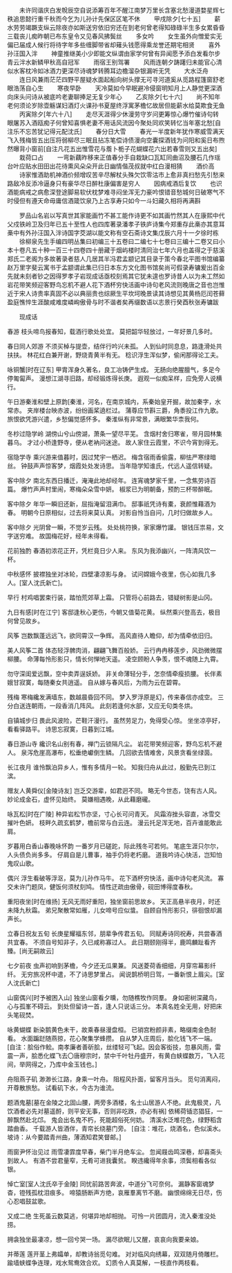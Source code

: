 <!-- { "loadSidebar": true } -->
　　未许同谐庆白发帨辰空自说添筹百年不醒江南梦万里长含塞北愁漫道婺星辉七秩追思懿行重千秋而今乞为儿孙计先保区区笔不休
　　甲戌除夕[七十五]
　　薪水劳劳竭蹶支纵云除夜亦如斯送穷依旧穷还在到老何曾老得知碌碌半生多女累昏昏三载丧儿痴昨朝已布东皇令又见春风拂鬓丝
　　多女吟
　　女生虽外向憎爱实无偏已届成人候行将待字年多些缠脚带省却薙头钱愿得乘龙誉还期宅相贤
　　喜外孙汪国入泮
　　神童推继美小少即能文纵谓由家学何曾有异闻愿予添白发看尔步青云泮水新鳞甲秋高自冠军
　　雨宿王别驾署
　　风雨连朝夕踌躇归未能官心清似水客枕冷如冰酒力更深尽诗魂梦转腾耳边檐溜杂银漏听无凭
　　大水泛舟
　　连日风兼雨茫茫四野平屋疑水面起船向树头撑无可寻河道奚从觅路程篷窗舒老眼浩荡自心生
　　寒夜早卧
　　天冷莫如今早眠避冷侵窗明知月上人静觉更深酒向床头问诗从被底吟老妻聊捧足无复少年心
　　乙亥除夕[七十六]
　　尚不知年老何须论岁除壶觞谋妇酒灯火课孙书夏屋终浮寓茅檐忆故居但能薪水给莫欺食无鱼
　　丙寅除夕[年六十八]
　　走尽天涯得少休漫劳守岁问更筹惊心爆竹催诗句转眼屠苏入酒瓯痴子何曾知喜惧老妻不用话风流因今聚处同欢笑转忆当年塞北愁[自注乐不忘苦犹记得元配沈氏]
　　春分日大雪
　　春光一半度新年犹作寒威雪满天飞入残梅皆五出压将弱柳尽三眠且拈冻笔偿诗债漫向空囊探酒钱为问阳和奚日布煦然曝背小窗前[自注凡花五出惟雪花与薝卜栀子花蝴蝶花六出若春雪则又五出矣]
　　栽荷口占
　　一弯新藕昨移来正值春分手自栽缺口瓦缸同曲沼及腰石几作瑶台叶应贴水田田出花待熏风朵朵开此日幽情偕茂叔就中红白漫相猜
　　酒价高
　　诗家惟酒助机神酒价频增叹苦辛尽解杖头殊欠饮零沽市上愈非真扫愁先引愁来路敌冷反添冷逼身只有豪华尽日醉杜康偏害是穷人
　　因病戒酒后复饮
　　也识酒能病戒之病愈深登途脚易软伏枕梦难寻闷坐浑无力豪吟恨错音愁城何日破寒气不时侵但有遵天命毋庸信酒箴饮泉乃上古享寿只如今一斗妇藏久相将再满斟

　　罗品山名岩以写真世其家能画竹不甚工能作诗更不如其画竹然其人在康熙中代父戍铁岭卫及归年已五十至性人也四库著录潘孝子铁庐诗集今郑重存此槀亦其意耳槀中有外孙汪国入泮诗国字茭湖以能文称有空石斋诗文集戊辰六月十一夕徐时栋
　　徐柳泉先生手编四明丛集曰初编三十五卷曰二编七十七卷曰三编十二卷又曰小本十卷凡五十种一百三十四卷四十册藏于烟屿楼时清同治七年六月也盖得之于慈溪郑氏二老阁为多故著录者慈人几居其半冯君孟颛记其目录于策今春北平图书馆编纂赵万里字斐云寓书于孟颛谓此集已归日本东方文化图书馆矣尚可假录寿镛爰出百金先就未刻者钞之因得罗孝子岩现成话亟校刻焉其它犹未遑也罗诗昔人以为未工然如岩花带笑频迎客野鸟忘机不避人花下酒杯穷快活画中诗句老风流则晚唐之音也岂惟近于宋人诗贵率真固不必以典丽贵也综厥生平坎坷晚景读其诗想见其黄杨厄闰苍藓盈庭憔悴生涯酸咸难度嶙峋傲骨与时不谐者矣再缀数语以志景行癸酉秋张寿镛跋  

　　现成话

春游 
枝头啼鸟报春知，载酒行歌处处宜。 
莫把韶华轻放过，一年好景几多时。 

春日同人郊游 
不须买棹与提壶，结伴行吟兴未孤。 
人到仙时同息息，路逢滑处共扶扶。 
林花红白兼开谢，野烧青黄半有无。 
稔识浮生浑似梦，偷闲那得论工夫。 

咏铜蟹[时在辽东] 
甲胄浑身久著名，良工冶铸俨生成。 
无肠向绝腥膻气，多足今停匍匐声。 
漫想江湖寻旧路，却经锻炼得长庚。 
遐观一似痴呆样，应免旁人说横行。 

午日游秦淮和壁上原韵[秦淮，河名，在南京城内，系秦始皇开掘，故加秦字，水常赤。 
夹岸楼台映赤波，纷纷画桨遶栏过。 
蒲尊应节斟三爵，角黍投江作九歌。 
旅恨欲凭游兴遣，乡愁偏觉感怀多。 
秦淮纵有非常景，满眼繁华柰我何。 

冬杪过隐学岭 
湖傍山兮山傍湖，萧条一望尽平芜。 
含烟村舍归寒雀，带月园林集暮乌。 
才过小桥逢野寺，便从老衲问迷途。 
故人家住云霞里，不识今宵到得无。 

宿隐学寺 
乘兴游来值暮时，因过梵宇一栖迟。 
梅含宿雨香偷露，柳怯严寒绿暗丝。 
钟鼓声声惊客梦，烟霞处处发诗思。 
当年隐学知谁氏，代远人遥信转疑。 

客中除夕 
南北东西日播迁，淹淹此地却经年。 
连宵魂梦家千里，一念焦劳诗百篇。 
爆竹声声村里闹，寒梅朵朵雪中妍。 
椒浆已为明朝备，预酌三杯带醉眠。 

客中除夕 
年华一瞬旧还新，屈指淹留泪满巾。 
邸事祇凭诗有橐，衰颜惟藉酒为春。 
明朝今日原相似，过去将来莫认真。 
对影自怜当自问，几时归做故乡人。 

客中除夕 
光阴曾一瞬，不觉岁云残。 
处处桃符换，家家爆竹讙。 
银钱压祟易，文字送穷难。 
故国梅花好，经年未得看。 

花前独酌 
春酒初浓花正开，凭栏竟日少人来。 
东风为我添幽兴，一阵清风饮一杯。 

中秋感怀 
披襟独坐对冰轮，四壁凄凉影与身。 
试问嫦娥今夜里，伤心如我几多人。[室人沈氏新亡]。 

早行 
村鸡唱罢束行装，踏怕荒郊草上霜。 
只管将心前路去，错疑树影是山冈。 

九日有感[时在江宁] 
客邸逢秋心更伤，今朝又值菊花黄。 
纵然乘兴登高去，极目何曾见故乡。 

风筝 
岂数飘蓬远远飞，欲同霄汉一争辉。 
高风直待人瞻仰，却为情牵依旧归。 

美人风筝二首 
体态轻浮髀肉消，翩翩飞舞百般娇。 
云行冉冉移莲步，风劲微微摆柳腰。 
命薄每怜形影只，情长何惮地天遥。 
凌空顾盼人争羡，恨不魂随上九霄。 

勿守深闺爱远飘，空中卖弄逞妖娇。 
非关命薄轻分手，怎奈情牵瘦损腰。 
长伴素娥甘寂寞，每随秦女共逍遥。 
自从嫁与春风后，为雨为云在碧霄。 

残梅 
寒梅纔发满墙东，数越晨昏回不同。 
梦入罗浮原是幻，传来春信亦成空。 
三分白送连朝雨，一段香消几阵风。 
此刻若逢何水部，又应无句类冬烘。 

自镇城步归 
畏此风波险，芒鞋汗漫行。 
虽然劳足力，免得受心惊。 
坐坐凉亭好，看看驿路平。 
诗思忘寂寞，日暮到江城。 

春日游山寺 
纔识名山别有春，禅门云锁隔凡尘。 
岩花带笑频迎客，野鸟忘机不避人。 
泉泻危崖高瀑布，松垂绝巘倒生鳞。 
几回欲去情难舍，风景贪看坐绿茵。 

长江夜月 
谁怜飘泊异乡人，惟有多情月一轮。 
知我归舟从此过，殷勤先已到江滨。 

赠友人黄舜仪[金陵诗友] 
岂乏交游辈，如君迥不同。 
略无今世态，饶有古人风。 
妙论成金石，虚怀见始终。 
莫嫌相遇晚，从此藉磨礲。 

咏瓦松[时在广陵] 
种异岩松节亦坚，寸心长可问青天。 
风霜洊挫头容直，冰雪交摧叶色妍。 
枝畔久疏玄鹤梦，檐前常与白云连。 
漫云托足浑无地，百卉谁能敢此肩。 

岁暮用白香山春晚咏怀韵 
一番岁月已磋跎，际此残冬可若何。 
笔底生涯只尔尔，人头债负尚多多。 
仔肩自是儿曹事，袖手仍将老朽磨。 
道我吟诗心快活，岂知怕鬼叹山歌。 

偶兴 
浮生看破等浮沤，莫为儿孙作马牛。 
花下酒杯穷快活，画中诗句老风流。 
寡交未许门题凤，健饭何须杖刻鸠。 
情性迂疏由傲骨，砚田博得度春秋。 

重阳夜坐[时在维扬] 
无风无雨好重阳，独坐窗前思故乡。 
天正高悬半夜月，时还未降九秋霜。 
弟兄聚散常如雁，儿女啼号应似螀。 
自顾自怜形影只，徘徊恨却漏声长。 

立春日祝友五旬 
长庚星耀福东邻，朋辈争传君五旬。 
同赋寿诗同祝寿，共尝春酒共宜春。 
不须自号知非子，久已咸称寡过人。 
此日期颐刚得半，鹿鸣麟趾看齐臻。[尚无嗣故云] 

七夕前夜 
虫声初响到茅檐，今夕还无瓜果兼。 
风送菱荷香细细，月穿帘幕影纤纤。 
无穷旅况杯中遣，不了诗思梦里占。 
闻说鹊桥明日驾，一番新恨上眉尖。[室人沈氏新亡] 

山窗偶兴[时予被困入山] 
独坐山窗看夕曛，勿随樵牧作同羣。 
身如密树深藏鸟，心与孤峯不碍云。 
到处但留诗一首，逢人只说话三分。 
本真名姓全无用，好把床头笔砚焚。 

咏黄蝴蝶 
新染鹅黄色未干，故乘春昼漫盘桓。 
已销宫粉颜非素，略缀南金色耐看。 
水面蹁跹随燕掠，花心聚集学蜂攒。 
自从梦入庄周后，脍化钱飞不一端。 
[自注：脍俗作鲙。南孝廉者善斫脍，丝缕轻可飞起。因会客衒技，忽暴风雨，雷震一声，脍悉化蝶飞去〇唐穆宗时，禁中千叶牡丹盛开，有黄白蛱蝶数万，飞入花间，举网得之，乃库中金玉钱也。] 

舟阻燕子矶 
渺渺长江路，身乘一叶舟。 
阻程风扑面，留客月当头。 
觅句消离闷，开尊散旅愁。 
试看矶下水，今古为谁流。 

题酒鬼墓[墓在金陵之北固山腰，两旁多酒楼，名士山居游人不绝。此鬼极灵，凡饮酒者必先对墓遥酹，则平安无事，否则非吃跌，亦必有祸] 
依稀荷锸恣猖狂，一醉飘然赴北邙。 
鬼会出名鬼不朽，死能超俗死何妨。 
清溪水泛堆花色，绿野稻含踏曲香。 
千载游人皆酒伴，青帘长绕墓门旁。 
[自注：堆花，烧酒名，色似溪水。坡诗：从今要踏青州曲，薄酒知君笑督邮。] 

雨窗尹怀治见过 
雨雪凄霏度早春，柴门半月绝车尘。 
忽闻屐齿鸣深巷，却喜斋头到故人。 
有酒不尝君量窄，无肴可进我囊贫。 
睽违纔得年余事，须鬓相看各似银。 

悼亡室[室人沈氏卒于金陵] 
同忧前路苦奔波，中道分飞可奈何。 
漏静客窗魂梦杳，镫残孤枕泪痕多。 
啼猿肠断声方绝，哀雁羣离节不磨。 
幽恨绵绵无日尽，伤心忍唱鼓盆歌。 

又成二绝 
生死虽云数莫逃，何堪异地却相抛。 
可怜一片团圆月，流入秦淮没处捞。 

拥衾独坐最凄凉，想一回兮哭一场。 
漏尽欲眠儿又醒，哀哀向我要亲娘。 

并蒂莲 
莲开茎上弗孀单，却教诗翁觅句难。 
对对临风向绣幕，双双随月倚雕栏。 
踰墙蛱蝶争连理，戏水鸳鸯效合欢。 
幻质令人真莫解，一枝直作两枝看。 
